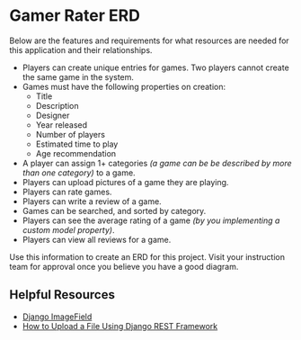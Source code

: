 # Gamer Rater ERD

Below are the features and requirements for what resources are needed for this application and their relationships.

* Players can create unique entries for games. Two players cannot create the same game in the system.
* Games must have the following properties on creation:
    * Title
    * Description
    * Designer
    * Year released
    * Number of players
    * Estimated time to play
    * Age recommendation
* A player can assign 1+ categories _(a game can be be described by more than one category)_ to a game.
* Players can upload pictures of a game they are playing.
* Players can rate games.
* Players can write a review of a game.
* Games can be searched, and sorted by category.
* Players can see the average rating of a game _(by you implementing a custom model property)_.
* Players can view all reviews for a game.

Use this information to create an ERD for this project. Visit your instruction team for approval once you believe you have a good diagram.

## Helpful Resources

* [Django ImageField](https://www.geeksforgeeks.org/imagefield-django-models/)
* [How to Upload a File Using Django REST Framework](https://dev.to/djangotricks/how-to-upload-a-file-using-django-rest-framework-1kgf)